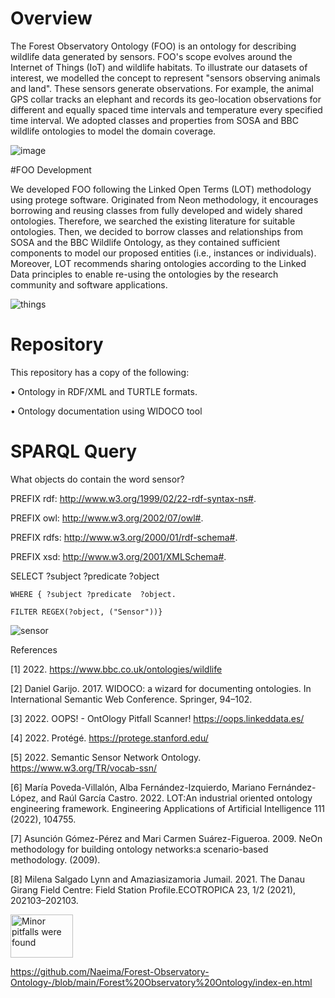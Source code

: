 # Overview

The Forest Observatory Ontology (FOO) is an ontology for describing wildlife data generated by sensors. FOO's scope evolves around the Internet of Things (IoT) and wildlife habitats. To illustrate our datasets of interest, we modelled the concept to represent "sensors observing animals and land". These sensors generate observations. For example, the animal GPS collar tracks an elephant and records its geo-location observations for different and equally spaced time intervals and temperature every specified time interval. We adopted classes and properties from SOSA and BBC wildlife ontologies to model the domain coverage.



![image](https://user-images.githubusercontent.com/57564713/185769396-6a963789-43da-4993-9273-cf2c37256595.png)





#FOO Development

We developed FOO following the Linked Open Terms (LOT) methodology using protege software.  Originated from Neon methodology, it encourages borrowing and reusing classes from fully developed and widely shared ontologies. Therefore, we searched the existing literature for suitable ontologies. Then, we decided to borrow classes and relationships from SOSA and the BBC Wildlife Ontology, as they contained sufficient components to model our proposed entities (i.e., instances or individuals). Moreover, LOT recommends sharing ontologies according to the Linked Data principles to enable re-using the ontologies by the research community and software applications. 

![things](https://user-images.githubusercontent.com/57564713/185769351-04be89c3-13fd-47aa-9b17-6298d426d4ae.png)

# Repository
This repository has a copy of the following:

•	Ontology in RDF/XML and TURTLE formats.

•	Ontology documentation using WIDOCO tool





# SPARQL Query 
What objects do contain the word sensor? 

PREFIX rdf: <http://www.w3.org/1999/02/22-rdf-syntax-ns#>.

PREFIX owl: <http://www.w3.org/2002/07/owl#>.

PREFIX rdfs: <http://www.w3.org/2000/01/rdf-schema#>.

PREFIX xsd: <http://www.w3.org/2001/XMLSchema#>.


SELECT ?subject ?predicate ?object

    WHERE { ?subject ?predicate  ?object.
    
    FILTER REGEX(?object, ("Sensor"))}
    

![sensor](https://user-images.githubusercontent.com/57564713/185769348-497951cf-6b9d-465b-98f8-8a67b99121df.png)

References

[1] 2022. https://www.bbc.co.uk/ontologies/wildlife

[2] Daniel Garijo. 2017. WIDOCO: a wizard for documenting ontologies. In International Semantic Web Conference. Springer,
94–102.

[3] 2022. OOPS! - OntOlogy Pitfall Scanner! https://oops.linkeddata.es/

[4] 2022. Protégé. https://protege.stanford.edu/

[5] 2022. Semantic Sensor Network Ontology. https://www.w3.org/TR/vocab-ssn/

[6] María Poveda-Villalón, Alba Fernández-Izquierdo, Mariano Fernández-López, and Raúl García Castro. 2022. LOT:An industrial oriented ontology engineering framework. Engineering Applications of Artificial Intelligence 111 (2022), 104755.

[7] Asunción Gómez-Pérez and Mari Carmen Suárez-Figueroa. 2009. NeOn methodology for building ontology networks:a scenario-based methodology. (2009).

[8] Milena Salgado Lynn and Amaziasizamoria Jumail. 2021. The Danau Girang Field Centre: Field Station Profile.ECOTROPICA 23, 1/2 (2021), 202103–202103.


<p>
<a href="http://oops.linkeddata.es"><img
	src="http://oops.linkeddata.es/resource/image/oops_minor.png"
	alt="Minor pitfalls were found" height="69.6" width="100" /></a>
</p>

https://github.com/Naeima/Forest-Observatory-Ontology-/blob/main/Forest%20Observatory%20Ontology/index-en.html

